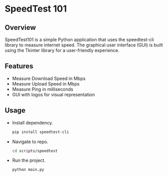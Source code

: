 # SpeedTest 101

## Overview
SpeedTest101 is a simple Python application that uses the speedtest-cli library to measure internet speed. The graphical user interface (GUI) is built using the Tkinter library for a user-friendly experience.

## Features
- Measure Download Speed in Mbps
- Measure Upload Speed in Mbps
- Measure Ping in milliseconds
- GUI with logos for visual representation

## Usage
- Install dependency.
    ``` bash
    pip install speedtest-cli

- Navigate to repo.
    ``` bash
    cd scripts/speedtest

- Run the project.
    ``` bash
    python main.py
    